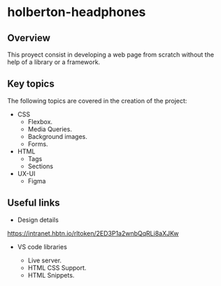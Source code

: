 # holberton-headphones

## Overview

This proyect consist in developing a web page from scratch without the help of a library or a framework.

## Key topics

The following topics are covered in the
creation of the project:

- CSS
  - Flexbox.
  - Media Queries.
  - Background images.
  - Forms.
- HTML
  - Tags
  - Sections
- UX-UI
  - Figma

## Useful links

- Design details

https://intranet.hbtn.io/rltoken/2ED3P1a2wnbQqRLi8aXJKw

- VS code libraries

  - Live server.
  - HTML CSS Support.
  - HTML Snippets.
